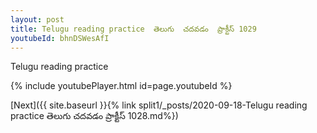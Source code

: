 ```yaml
---
layout: post
title: Telugu reading practice  తెలుగు  చదవడం  ప్రాక్టీస్ 1029
youtubeId: bhnDSWesAfI
---
```

 
 
Telugu reading practice
 
 
 
 
 


{% include youtubePlayer.html id=page.youtubeId %}
 
[Next]({{ site.baseurl }}{% link  split1/_posts/2020-09-18-Telugu reading practice  తెలుగు  చదవడం  ప్రాక్టీస్ 1028.md%})
 
